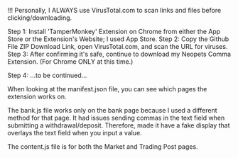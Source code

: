 !!! Personally, I ALWAYS use VirusTotal.com to scan links and files before clicking/downloading.

Step 1: Install 'TamperMonkey' Extension on Chrome from either the App Store or the Extension's Website; I used App Store.
Step 2: Copy the Github File ZIP Download Link, open VirusTotal.com, and scan the URL for viruses.
Step 3: After confirming it's safe, continue to download my Neopets Comma Extension. (For Chrome ONLY at this time.)

Step 4: ...to be continued...


When looking at the manifest.json file, you can see which pages the extension works on.

The bank.js file works only on the bank page because I used a different method for that page.
It had issues sending commas in the text field when submitting a withdrawal/deposit.
Therefore, made it have a fake display that overlays the text field when you input a value.

The content.js file is for both the Market and Trading Post pages.
